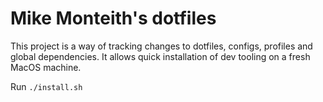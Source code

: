 # Mike Monteith's dotfiles

This project is a way of tracking changes to dotfiles, configs, profiles and global dependencies.
It allows quick installation of dev tooling on a fresh MacOS machine.

Run `./install.sh`
